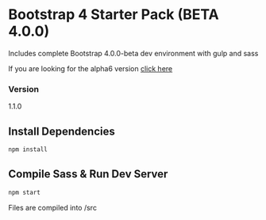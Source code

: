 # Bootstrap 4 Starter Pack (BETA 4.0.0)

Includes complete Bootstrap 4.0.0-beta dev environment with gulp and sass

If you are looking for the alpha6 version [click here](https://github.com/bradtraversy/bs4starter_alpha6)

### Version

1.1.0

## Install Dependencies

```bash
npm install 
```

## Compile Sass & Run Dev Server

```bash
npm start
```

Files are compiled into /src
